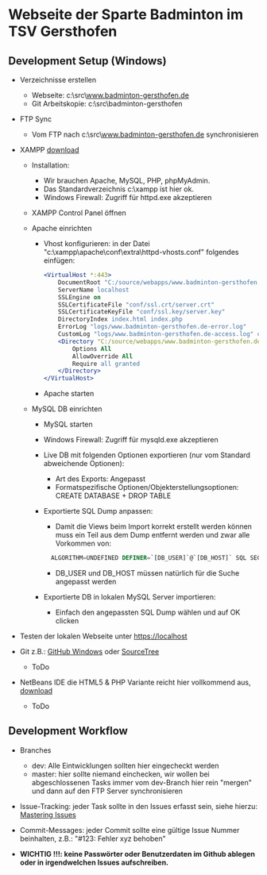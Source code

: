 # Webseite der Sparte Badminton im TSV Gersthofen
## Development Setup (Windows)
- Verzeichnisse erstellen
  - Webseite: c:\src\www.badminton-gersthofen.de
  - Git Arbeitskopie: c:\src\badminton-gersthofen

- FTP Sync
  - Vom FTP nach c:\src\www.badminton-gersthofen.de synchronisieren

- XAMPP [download](https://www.apachefriends.org/de/index.html)
  - Installation:
    - Wir brauchen Apache, MySQL, PHP, phpMyAdmin.
    - Das Standardverzeichnis c:\xampp ist hier ok.
    - Windows Firewall: Zugriff für httpd.exe akzeptieren

  - XAMPP Control Panel öffnen
  - Apache einrichten
    - Vhost konfigurieren: in der Datei "c:\xampp\apache\conf\extra\httpd-vhosts.conf" folgendes einfügen:

      ```apache
      <VirtualHost *:443>
          DocumentRoot "C:/source/webapps/www.badminton-gersthofen.de"
          ServerName localhost
          SSLEngine on
          SSLCertificateFile "conf/ssl.crt/server.crt"
          SSLCertificateKeyFile "conf/ssl.key/server.key"
          DirectoryIndex index.html index.php
          ErrorLog "logs/www.badminton-gersthofen.de-error.log"
          CustomLog "logs/www.badminton-gersthofen.de-access.log" common
          <Directory "C:/source/webapps/www.badminton-gersthofen.de">
              Options All
              AllowOverride All
              Require all granted
          </Directory>
      </VirtualHost>
      ```

    - Apache starten

  - MySQL DB einrichten
    - MySQL starten
    - Windows Firewall: Zugriff für mysqld.exe akzeptieren
    - Live DB mit folgenden Optionen exportieren (nur vom Standard abweichende Optionen):
      - Art des Exports: Angepasst
      - Formatspezifische Optionen/Objekterstellungsoptionen:    CREATE DATABASE + DROP TABLE

    - Exportierte SQL Dump anpassen:
      - Damit die Views beim Import korrekt erstellt werden können muss ein Teil aus dem Dump entfernt werden und zwar alle Vorkommen von:

      ```sql
        ALGORITHM=UNDEFINED DEFINER=`[DB_USER]`@`[DB_HOST]` SQL SECURITY DEFINER
      ```

      - DB_USER und DB_HOST müssen natürlich für die Suche angepasst werden

    - Exportierte DB in lokalen MySQL Server importieren:
      - Einfach den angepassten SQL Dump wählen und auf OK clicken

- Testen der lokalen Webseite unter [https://localhost](https://localhost)
- Git z.B.: [GitHub Windows](https://windows.github.com/) oder [SourceTree](https://www.sourcetreeapp.com/)
  - ToDo

- NetBeans IDE die HTML5 & PHP Variante reicht hier vollkommend aus, [download](https://netbeans.org/downloads/)
  - ToDo

## Development Workflow
- Branches
  - dev: Alle Eintwicklungen sollten hier eingecheckt werden
  - master: hier sollte niemand einchecken, wir wollen bei abgeschlossenen Tasks immer vom dev-Branch hier rein "mergen" und dann auf den FTP Server synchronisieren

- Issue-Tracking: jeder Task sollte in den Issues erfasst sein, siehe hierzu: [Mastering Issues](https://guides.github.com/features/issues/)
- Commit-Messages: jeder Commit sollte eine gültige Issue Nummer beinhalten, z.B.: "#123: Fehler xyz behoben"
- **WICHTIG !!!: keine Passwörter oder Benutzerdaten im Github ablegen oder in irgendwelchen Issues aufschreiben.**
